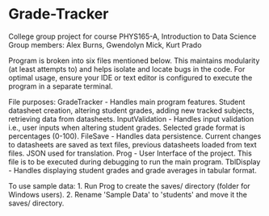 # Grade-Tracker
College group project for course PHYS165-A, Introduction to Data Science Group members: Alex Burns, Gwendolyn Mick, Kurt Prado

Program is broken into six files mentioned below. This maintains modularity (at least attempts to) and helps isolate and locate bugs in the code. For optimal usage, ensure your IDE or text editor is configured to execute the program in a separate terminal.

File purposes: GradeTracker - Handles main program features. Student datasheet creation, altering student grades, adding new tracked subjects, retrieving data from datasheets. InputValidation - Handles input validation i.e., user inputs when altering student grades. Selected grade format is percentages (0-100). FileSave - Handles data persistence. Current changes to datasheets are saved as text files, previous datasheets loaded from text files. JSON used for translation. Prog - User Interface of the project. This file is to be executed during debugging to run the main program. TblDisplay - Handles displaying student grades and grade averages in tabular format.

To use sample data: 1. Run Prog to create the saves/ directory (folder for Windows users). 2. Rename 'Sample Data' to 'students' and move it the saves/ directory.
